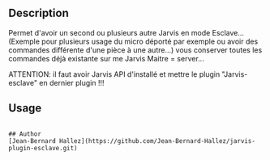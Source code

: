 <!---
IMPORTANT
=========
This README.md is displayed in the WebStore as well as within Jarvis app
Please do not change the structure of this file
Fill-in Description, Usage & Author sections
Make sure to rename the [en] folder into the language code your plugin is written in (ex: fr, es, de, it...)
For multi-language plugin:
- clone the language directory and translate commands/functions.sh
- optionally write the Description / Usage sections in several languages
-->
## Description

Permet d'avoir un second ou plusieurs autre Jarvis en mode Esclave... (Exemple pour plusieurs usage du micro déporté par exemple ou avoir des commandes différente d'une pièce à une autre...)
vous conserver toutes les commandes déjà existante sur me Jarvis Maitre = server...

ATTENTION: il faut avoir Jarvis API d'installé et mettre le plugin "Jarvis-esclave" en dernier plugin !!! 

## Usage

```

## Author
[Jean-Bernard Hallez](https://github.com/Jean-Bernard-Hallez/jarvis-plugin-esclave.git)

